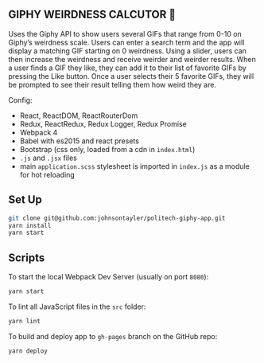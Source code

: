 ## GIPHY WEIRDNESS CALCUTOR 🤪

Uses the Giphy API to show users several GIFs that range from 0-10 on Giphy’s weirdness scale. Users can enter a search term and the app will display a matching GIF starting on 0 weirdness. Using a slider, users can then increase the weirdness and receive weirder and weirder results. When a user finds a GIF they like, they can add it to their list of favorite GIFs by pressing the Like button. Once a user selects their 5 favorite GIFs, they will be prompted to see their result telling them how weird they are.

Config:

- React, ReactDOM, ReactRouterDom
- Redux, ReactRedux, Redux Logger, Redux Promise
- Webpack 4
- Babel with es2015 and react presets
- Bootstrap (css only, loaded from a cdn in `index.html`)
- `.js` and `.jsx` files
- main `application.scss` stylesheet is imported in `index.js` as a module for hot reloading

## Set Up

```bash
git clone git@github.com:johnsontayler/politech-giphy-app.git
yarn install
yarn start
```

## Scripts

To start the local Webpack Dev Server (usually on port `8080`):

```bash
yarn start
```

To lint all JavaScript files in the `src` folder:

```bash
yarn lint
```

To build and deploy app to `gh-pages` branch on the GitHub repo:

```bash
yarn deploy
```
